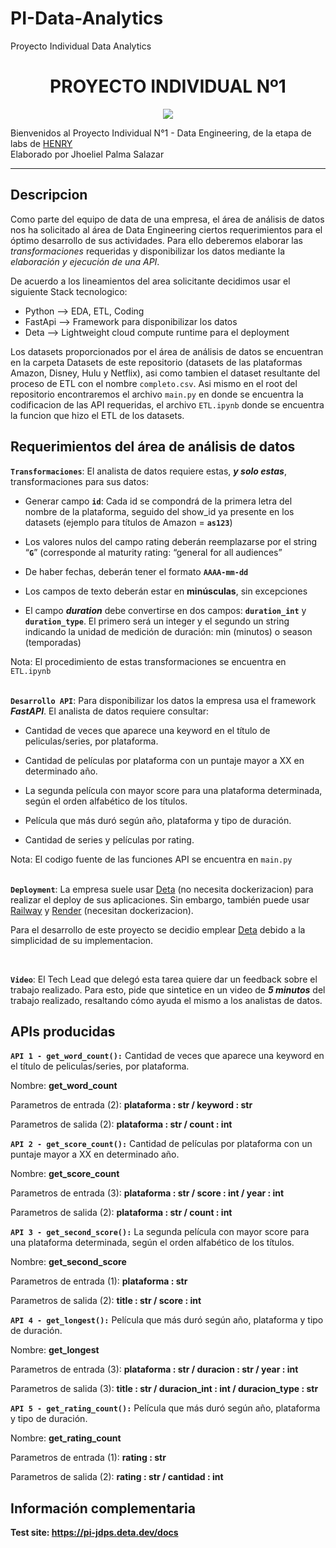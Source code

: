 # PI-Data-Analytics
Proyecto Individual Data Analytics

# <h1 align=center> **PROYECTO INDIVIDUAL Nº1** </h1>
<p align=center><img src=https://www.feedingthemachine.ai/wp-content/uploads/2021/04/data-engineering-dl-2020-1024x401-1.png><p>

Bienvenidos al Proyecto Individual N°1 - Data Engineering, de la etapa de labs de [HENRY](https://www.soyhenry.com/)
<br/>
Elaborado por Jhoeliel Palma Salazar
<hr>

## **Descripcion**
Como parte del equipo de data de una empresa, el área de análisis de datos nos ha solicitado al área de Data Engineering ciertos requerimientos para el óptimo desarrollo de sus actividades. Para ello deberemos elaborar las *transformaciones* requeridas y disponibilizar los datos mediante la *elaboración y ejecución de una API*.

De acuerdo a los lineamientos del area solicitante decidimos usar el siguiente Stack tecnologico:
+ Python --> EDA, ETL, Coding
+ FastApi --> Framework para disponibilizar los datos
+ Deta --> Lightweight cloud compute runtime para el deployment

Los datasets proporcionados por el área de análisis de datos se encuentran en la carpeta Datasets de este repositorio (datasets de las plataformas Amazon, Disney, Hulu y Netflix), asi como tambien el dataset resultante del proceso de ETL con el nombre `completo.csv`. Asi mismo en el root del repositorio encontraremos el archivo `main.py` en donde se encuentra la codificacion de las API requeridas, el archivo `ETL.ipynb` donde se encuentra la funcion que hizo el ETL de los datasets.

## **Requerimientos del área de análisis de datos**

**`Transformaciones`**:  El analista de datos requiere estas, ***y solo estas***, transformaciones para sus datos:


+ Generar campo **`id`**: Cada id se compondrá de la primera letra del nombre de la plataforma, seguido del show_id ya presente en los datasets (ejemplo para títulos de Amazon = **`as123`**)

+ Los valores nulos del campo rating deberán reemplazarse por el string “**`G`**” (corresponde al maturity rating: “general for all audiences”

+ De haber fechas, deberán tener el formato **`AAAA-mm-dd`**

+ Los campos de texto deberán estar en **minúsculas**, sin excepciones 

+ El campo ***duration*** debe convertirse en dos campos: **`duration_int`** y **`duration_type`**. El primero será un integer y el segundo un string indicando la unidad de medición de duración: min (minutos) o season (temporadas)


Nota: El procedimiento de estas transformaciones se encuentra en `ETL.ipynb` 
<br/><br/>

**`Desarrollo API`**:  Para disponibilizar los datos la empresa usa el framework ***FastAPI***. El analista de datos requiere consultar:

+ Cantidad de veces que aparece una keyword en el título de peliculas/series, por plataforma.

+ Cantidad de películas por plataforma con un puntaje mayor a XX en determinado año.

+ La segunda película con mayor score para una plataforma determinada, según el orden alfabético de los títulos.

+ Película que más duró según año, plataforma y tipo de duración.

+ Cantidad de series y películas por rating.


Nota: El codigo fuente de las funciones API se encuentra en `main.py`
<br/><br/>

**`Deployment`**: La empresa suele usar [Deta](https://www.deta.sh/?ref=fastapi) (no necesita dockerizacion) para realizar el deploy de sus aplicaciones. Sin embargo, también puede usar [Railway](https://railway.app/) y [Render](https://render.com/docs/free#free-web-services) (necesitan dockerizacion).

Para el desarrollo de este proyecto se decidio emplear [Deta](https://www.deta.sh/?ref=fastapi) debido a la simplicidad de su implementacion.
<br/>

<br/>

**`Video`**: El Tech Lead que delegó esta tarea quiere dar un feedback sobre el trabajo realizado. Para esto, pide que sintetice en un video de ***5 minutos*** del trabajo realizado, resaltando cómo ayuda el mismo a los analistas de datos.
<br/>

## **APIs producidas**

**`API 1 - get_word_count():`** Cantidad de veces que aparece una keyword en el título de peliculas/series, por plataforma.

Nombre: **get_word_count**

Parametros de entrada (2): **plataforma : str / keyword : str**

Parametros de salida (2): **plataforma : str / count : int**

**`API 2 - get_score_count():`** Cantidad de películas por plataforma con un puntaje mayor a XX en determinado año.

Nombre: **get_score_count**

Parametros de entrada (3): **plataforma : str / score : int / year : int**

Parametros de salida (2): **plataforma : str / count : int**

**`API 3 - get_second_score():`** La segunda película con mayor score para una plataforma determinada, según el orden alfabético de los títulos.

Nombre: **get_second_score**

Parametros de entrada (1): **plataforma : str**

Parametros de salida (2): **title : str / score : int**

**`API 4 - get_longest():`** Película que más duró según año, plataforma y tipo de duración.

Nombre: **get_longest**

Parametros de entrada (3): **plataforma : str / duracion : str / year : int**

Parametros de salida (3): **title : str / duracion_int : int / duracion_type : str**

**`API 5 - get_rating_count():`** Película que más duró según año, plataforma y tipo de duración.

Nombre: **get_rating_count**

Parametros de entrada (1): **rating : str**

Parametros de salida (2): **rating : str / cantidad : int**

## **Información complementaria**

**Test site: https://pi-jdps.deta.dev/docs**

